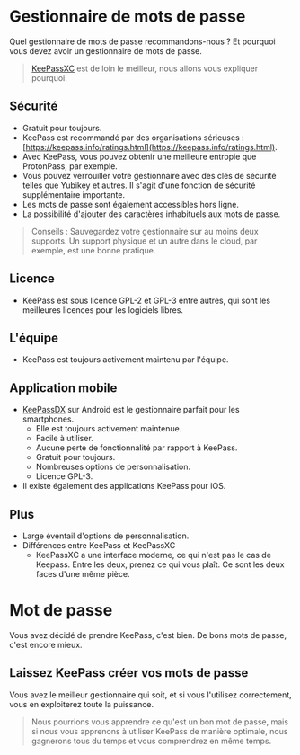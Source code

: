 # Gestionnaire de mots de passe
Quel gestionnaire de mots de passe recommandons-nous ? Et pourquoi vous devez avoir un gestionnaire de mots de passe.
> [KeePassXC](https://keepassxc.org/) est de loin le meilleur, nous allons vous expliquer pourquoi.
## Sécurité
- Gratuit pour toujours.
- KeePass est recommandé par des organisations sérieuses : [https://keepass.info/ratings.html](https://keepass.info/ratings.html).
- Avec KeePass, vous pouvez obtenir une meilleure entropie que ProtonPass, par exemple.
- Vous pouvez verrouiller votre gestionnaire avec des clés de sécurité telles que Yubikey et autres. Il s'agit d'une fonction de sécurité supplémentaire importante.
- Les mots de passe sont également accessibles hors ligne.
- La possibilité d'ajouter des caractères inhabituels aux mots de passe.
> Conseils : Sauvegardez votre gestionnaire sur au moins deux supports. Un support physique et un autre dans le cloud, par exemple, est une bonne pratique.
## Licence
- KeePass est sous licence GPL-2 et GPL-3 entre autres, qui sont les meilleures licences pour les logiciels libres.
## L'équipe
- KeePass est toujours activement maintenu par l'équipe.
## Application mobile
- [KeePassDX](https://www.keepassdx.com/) sur Android est le gestionnaire parfait pour les smartphones.
  - Elle est toujours activement maintenue.
  - Facile à utiliser.
  - Aucune perte de fonctionnalité par rapport à KeePass.
  - Gratuit pour toujours.
  - Nombreuses options de personnalisation.
  - Licence GPL-3.
- Il existe également des applications KeePass pour iOS.
## Plus
- Large éventail d'options de personnalisation.
- Différences entre KeePass et KeePassXC
  - KeePassXC a une interface moderne, ce qui n'est pas le cas de Keepass. Entre les deux, prenez ce qui vous plaît. Ce sont les deux faces d'une même pièce.
# Mot de passe
Vous avez décidé de prendre KeePass, c'est bien. De bons mots de passe, c'est encore mieux.
## Laissez KeePass créer vos mots de passe
Vous avez le meilleur gestionnaire qui soit, et si vous l'utilisez correctement, vous en exploiterez toute la puissance.
> Nous pourrions vous apprendre ce qu'est un bon mot de passe, mais si nous vous apprenons à utiliser KeePass de manière optimale, nous gagnerons tous du temps et vous comprendrez en même temps.
